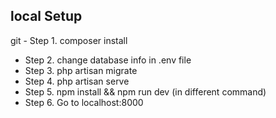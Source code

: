 ## local Setup

git - Step 1. composer install
- Step 2. change database info in .env file
- Step 3. php artisan migrate
- Step 4. php artisan serve
- Step 5. npm install && npm run dev (in different command)
- Step 6. Go to localhost:8000
